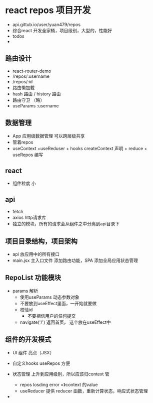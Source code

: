 # react repos 项目开发
  - api.gittub.io/user/yuan479/repos
  - 综合react 开发全家桶，项目级别，大型的，性能好
  - todos
  - 

## 路由设计
  - react-router-demo
  - /repos/:username
  - /repos/:id
  - 路由懒加载 
  - hash 路由 / history 路由
  - 路由守卫 （略）
  - useParams :username

## 数据管理
  - App 应用级数据管理 可以跨层级共享
  - 管着repos
  - useContext +useReduser + hooks
  createContext 声明 + reduce + useRepos 编写


## react
  - 组件粒度 小

## api
  - fetch
  - axios http请求库
  - 独立的模块，所有的请求会从组件之中分离到api目录下

## 项目目录结构，项目架构
  - api 
    放应用中的所有接口
  - main.jsx
    主入口文件
    添加路由功能，SPA
    添加全局应用状态管理
    
## RepoList  功能模块
  - params 解析
    - 使用useParams 动态参数对象
    - 不要放到useEffect里面，一开始就要做
    - 校验id
      - 不要相信用户的任何提交
    - navigate('/') 返回首页， 这个放在useEffect中
 
## 组件的开发模式
  - UI 组件 亮点（JSX）
  - 自定义hooks useRepos 方便
  - 状态管理 上升到应用级别，所以应该归context 管
    - repos losding error =》context 的value
    - useReducer 提供 reducer 函数，重新计算状态，响应式状态管理
    
  - 
